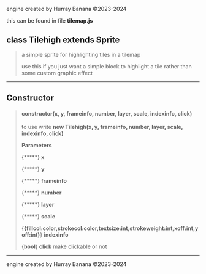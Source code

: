 engine created by Hurray Banana &copy;2023-2024

this can be found in file **tilemap.js**
## class Tilehigh extends Sprite
> a simple sprite for highlighting tiles in a tilemap
> 
> use this if you just want a simple block to highlight a tile rather than some custom graphic effect
> 
> 

---

## Constructor
> #### constructor(x, y, frameinfo, number, layer, scale, indexinfo, click)
> to use write **new Tilehigh(x, y, frameinfo, number, layer, scale, indexinfo, click)**
> 
> 
> **Parameters**
> 
> {*****} **x** 
> 
> {*****} **y** 
> 
> {*****} **frameinfo** 
> 
> {*****} **number** 
> 
> {*****} **layer** 
> 
> {*****} **scale** 
> 
> {**{fillcol:color,strokecol:color,textsize:int,strokeweight:int,xoff:int,yoff:int}**} **indexinfo** 
> 
> {**bool**} **click** make clickable or not
> 
> 

---

engine created by Hurray Banana &copy;2023-2024
